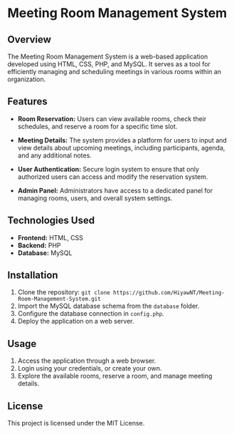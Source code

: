 # Meeting Room Management System

## Overview

The Meeting Room Management System is a web-based application developed using HTML, CSS, PHP, and MySQL. It serves as a tool for efficiently managing and scheduling meetings in various rooms within an organization.

## Features

- **Room Reservation:** Users can view available rooms, check their schedules, and reserve a room for a specific time slot.
  
- **Meeting Details:** The system provides a platform for users to input and view details about upcoming meetings, including participants, agenda, and any additional notes.

- **User Authentication:** Secure login system to ensure that only authorized users can access and modify the reservation system.

- **Admin Panel:** Administrators have access to a dedicated panel for managing rooms, users, and overall system settings.

## Technologies Used

- **Frontend:** HTML, CSS
- **Backend:** PHP
- **Database:** MySQL

## Installation

1. Clone the repository: `git clone https://github.com/HiyawNT/Meeting-Room-Management-System.git`
2. Import the MySQL database schema from the `database` folder.
3. Configure the database connection in `config.php`.
4. Deploy the application on a web server.

## Usage

1. Access the application through a web browser.
2. Login using your credentials, or create your own.
3. Explore the available rooms, reserve a room, and manage meeting details.


## License

This project is licensed under the MIT License.
